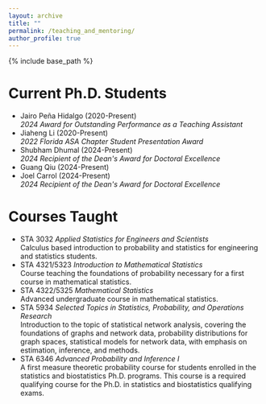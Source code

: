 ```yaml
--- 
layout: archive
title: ""
permalink: /teaching_and_mentoring/
author_profile: true
---
```


{% include base_path %}


Current Ph.D. Students
=======
<ul>
<li>
Jairo Pe&#241;a Hidalgo (2020-Present)<br>
<i>2024 Award for Outstanding Performance as a Teaching Assistant</i>
</li>
<li>
Jiaheng Li (2020-Present)<br>
<i>2022 Florida ASA Chapter Student Presentation Award</i>
</li>
<li>
Shubham Dhumal (2024-Present)<br> 
<i>2024 Recipient of the Dean's Award for Doctoral Excellence</i>
</li>
<li>
Guang Qiu (2024-Present)
</li>
<li>
Joel Carrol (2024-Present)<br>
<i>2024 Recipient of the Dean's Award for Doctoral Excellence</i>
</li>
</ul>



Courses Taught
========
<ul>
<li>
STA 3032 <i>Applied Statistics for Engineers and Scientists</i><br>
Calculus based introduction to probability and statistics for engineering and statistics students. 
</li>
<li>
STA 4321/5323 <i>Introduction to Mathematical Statistics</i><br>
Course teaching the foundations of probability necessary for a first course in mathematical statistics. 
</li>
<li>
STA 4322/5325 <i>Mathematical Statistics</i><br>
Advanced undergraduate course in mathematical statistics.
</li>
<li>
STA 5934 <i>Selected Topics in Statistics, Probability, and Operations Research</i><br>
Introduction to the topic of statistical network analysis, covering the foundations
of graphs and network data,
probability distributions for graph spaces,
statistical models for network data,
with emphasis on estimation, inference, and methods.
</li>
<li>
STA 6346 <i>Advanced Probability and Inference I</i><br>
A first measure theoretic probability course for students enrolled in the statistics and biostatistics Ph.D. programs. 
This course is a required qualifying course for the Ph.D. in statistics and biostatistics qualifying exams.
</li>
</ul>


